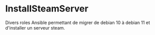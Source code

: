 # InstallSteamServer
Divers roles Ansible permettant de migrer de debian 10 à debian 11 et d'installer un serveur steam.
